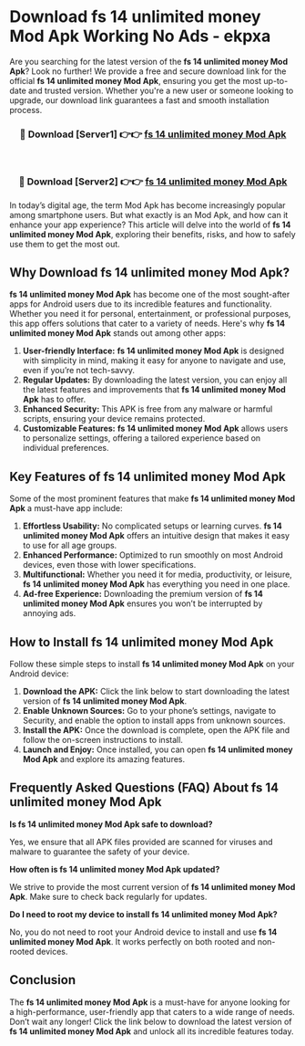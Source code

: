 # Download fs 14 unlimited money Mod Apk Working No Ads - ekpxa

Are you searching for the latest version of the **fs 14 unlimited money Mod Apk**? Look no further! We provide a free and secure download link for the official **fs 14 unlimited money Mod Apk**, ensuring you get the most up-to-date and trusted version. Whether you're a new user or someone looking to upgrade, our download link guarantees a fast and smooth installation process.

<div align="center">
<h3>🔴 Download [Server1] 👉👉 <a href="https://apk-comot.site?title=fs_14_unlimited_money">fs 14 unlimited money Mod Apk</a></h3><br>
<h3>🔴 Download [Server2] 👉👉 <a href="https://apk-comot.site?title=fs_14_unlimited_money">fs 14 unlimited money Mod Apk</a></h3>
</div>

In today’s digital age, the term Mod Apk has become increasingly popular among smartphone users. But what exactly is an Mod Apk, and how can it enhance your app experience? This article will delve into the world of **fs 14 unlimited money Mod Apk**, exploring their benefits, risks, and how to safely use them to get the most out.

## Why Download fs 14 unlimited money Mod Apk?

**fs 14 unlimited money Mod Apk** has become one of the most sought-after apps for Android users due to its incredible features and functionality. Whether you need it for personal, entertainment, or professional purposes, this app offers solutions that cater to a variety of needs. Here's why **fs 14 unlimited money Mod Apk** stands out among other apps:

1. **User-friendly Interface:** **fs 14 unlimited money Mod Apk** is designed with simplicity in mind, making it easy for anyone to navigate and use, even if you’re not tech-savvy.
2. **Regular Updates:** By downloading the latest version, you can enjoy all the latest features and improvements that **fs 14 unlimited money Mod Apk** has to offer.
3. **Enhanced Security:** This APK is free from any malware or harmful scripts, ensuring your device remains protected.
4. **Customizable Features:** **fs 14 unlimited money Mod Apk** allows users to personalize settings, offering a tailored experience based on individual preferences.

## Key Features of fs 14 unlimited money Mod Apk

Some of the most prominent features that make **fs 14 unlimited money Mod Apk** a must-have app include:

1. **Effortless Usability:** No complicated setups or learning curves. **fs 14 unlimited money Mod Apk** offers an intuitive design that makes it easy to use for all age groups.
2. **Enhanced Performance:** Optimized to run smoothly on most Android devices, even those with lower specifications.
3. **Multifunctional:** Whether you need it for media, productivity, or leisure, **fs 14 unlimited money Mod Apk** has everything you need in one place.
4. **Ad-free Experience:** Downloading the premium version of **fs 14 unlimited money Mod Apk** ensures you won’t be interrupted by annoying ads.

## How to Install fs 14 unlimited money Mod Apk

Follow these simple steps to install **fs 14 unlimited money Mod Apk** on your Android device:

1. **Download the APK:** Click the link below to start downloading the latest version of **fs 14 unlimited money Mod Apk**.
2. **Enable Unknown Sources:** Go to your phone’s settings, navigate to Security, and enable the option to install apps from unknown sources.
3. **Install the APK:** Once the download is complete, open the APK file and follow the on-screen instructions to install.
4. **Launch and Enjoy:** Once installed, you can open **fs 14 unlimited money Mod Apk** and explore its amazing features.

## Frequently Asked Questions (FAQ) About fs 14 unlimited money Mod Apk

**Is fs 14 unlimited money Mod Apk safe to download?**

Yes, we ensure that all APK files provided are scanned for viruses and malware to guarantee the safety of your device.

**How often is fs 14 unlimited money Mod Apk updated?**

We strive to provide the most current version of **fs 14 unlimited money Mod Apk**. Make sure to check back regularly for updates.

**Do I need to root my device to install fs 14 unlimited money Mod Apk?**

No, you do not need to root your Android device to install and use **fs 14 unlimited money Mod Apk**. It works perfectly on both rooted and non-rooted devices.

## Conclusion

The **fs 14 unlimited money Mod Apk** is a must-have for anyone looking for a high-performance, user-friendly app that caters to a wide range of needs. Don’t wait any longer! Click the link below to download the latest version of **fs 14 unlimited money Mod Apk** and unlock all its incredible features today.

